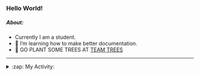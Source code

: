 ### Hello World!

##### About:
- Currently I am a student.
- 🌱 I’m learning how to make better documentation.
- 🌱 GO PLANT SOME TREES AT [TEAM TREES](https://teamtrees.org/)

---
<details>
  <summary>:zap: My Activity:</summary>
  
<!--START_SECTION:waka-->
![Code Time](http://img.shields.io/badge/Code%20Time-1%2C220%20hrs%207%20mins-blue)

**I'm a Night 🦉** 

```text
🌞 Morning                1965 commits        ███░░░░░░░░░░░░░░░░░░░░░░   10.23 % 
🌆 Daytime                6484 commits        ████████░░░░░░░░░░░░░░░░░   33.77 % 
🌃 Evening                5507 commits        ███████░░░░░░░░░░░░░░░░░░   28.68 % 
🌙 Night                  5247 commits        ███████░░░░░░░░░░░░░░░░░░   27.32 % 
```
📅 **I'm Most Productive on Wednesday** 

```text
Monday                   2678 commits        ███░░░░░░░░░░░░░░░░░░░░░░   13.95 % 
Tuesday                  2639 commits        ███░░░░░░░░░░░░░░░░░░░░░░   13.74 % 
Wednesday                4502 commits        ██████░░░░░░░░░░░░░░░░░░░   23.44 % 
Thursday                 2510 commits        ███░░░░░░░░░░░░░░░░░░░░░░   13.07 % 
Friday                   2028 commits        ███░░░░░░░░░░░░░░░░░░░░░░   10.56 % 
Saturday                 1659 commits        ██░░░░░░░░░░░░░░░░░░░░░░░   08.64 % 
Sunday                   3187 commits        ████░░░░░░░░░░░░░░░░░░░░░   16.60 % 
```


📊 **This Week I Spent My Time On** 

```text
🔥 Editors: 
VS Code                  6 hrs 50 mins       ██████████████████░░░░░░░   70.71 % 
Android Studio           1 hr 52 mins        █████░░░░░░░░░░░░░░░░░░░░   19.43 % 
IntelliJ                 57 mins             ██░░░░░░░░░░░░░░░░░░░░░░░   09.85 % 

🐱‍💻 Projects: 
chacha-chaudhary-web     3 hrs               ████████░░░░░░░░░░░░░░░░░   31.12 % 
dev-pro-tips-bot         2 hrs 40 mins       ███████░░░░░░░░░░░░░░░░░░   27.68 % 
apiworkofcc              1 hr 11 mins        ███░░░░░░░░░░░░░░░░░░░░░░   12.33 % 
py-series                45 mins             ██░░░░░░░░░░░░░░░░░░░░░░░   07.84 % 
QA-Application           40 mins             ██░░░░░░░░░░░░░░░░░░░░░░░   06.98 % 
```


 Last Updated on 05/10/2023 07:10:24 UTC
<!--END_SECTION:waka-->
</details>
